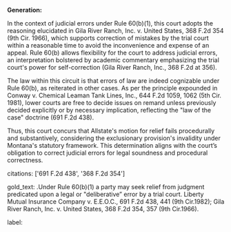 **Generation:**

In the context of judicial errors under Rule 60(b)(1), this court adopts the reasoning elucidated in Gila River Ranch, Inc. v. United States, 368 F.2d 354 (9th Cir. 1966), which supports correction of mistakes by the trial court within a reasonable time to avoid the inconvenience and expense of an appeal. Rule 60(b) allows flexibility for the court to address judicial errors, an interpretation bolstered by academic commentary emphasizing the trial court's power for self-correction (Gila River Ranch, Inc., 368 F.2d at 356).

The law within this circuit is that errors of law are indeed cognizable under Rule 60(b), as reiterated in other cases. As per the principle expounded in Conway v. Chemical Leaman Tank Lines, Inc., 644 F.2d 1059, 1062 (5th Cir. 1981), lower courts are free to decide issues on remand unless previously decided explicitly or by necessary implication, reflecting the "law of the case" doctrine (691 F.2d 438).

Thus, this court concurs that Allstate's motion for relief fails procedurally and substantively, considering the exclusionary provision's invalidity under Montana's statutory framework. This determination aligns with the court’s obligation to correct judicial errors for legal soundness and procedural correctness.

citations: ['691 F.2d 438', '368 F.2d 354']

gold_text: .Under Rule 60(b)(1) a party may seek relief from judgment predicated upon a legal or "deliberative” error by a trial court. Liberty Mutual Insurance Company v. E.E.O.C., 691 F.2d 438, 441 (9th Cir.1982); Gila River Ranch, Inc. v. United States, 368 F.2d 354, 357 (9th Cir.1966).

label: 